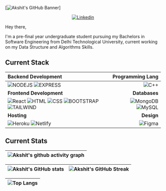 [![Akshit's GitHub Banner](./GithubBanner.png)]

<p align="center">
  <a href="https://www.linkedin.com/in/ahujaakshit2001/">
    <img src="https://img.shields.io/badge/akshit_ahuja-%230077B5.svg?style=for-the-badge&logo=linkedin&logoColor=white" alt="Linkedin" />
 </a>

Hey there,

I'm a pre-final year undergraduate student pursuing my Bachelors in Software Engineering from Delhi Technological University, current working on my Data Structure and Algorithms Skills.


## Current Stack

| Backend Development | Programming Lang |
| :--- | ---: |
| ![NODEJS](https://img.shields.io/badge/Node.js-43853D?style=for-the-badge&logo=node.js&logoColor=white)  ![EXPRESS](https://img.shields.io/badge/Express.js-404D59?style=for-the-badge) | ![C++](https://img.shields.io/badge/C%2B%2B-00599C?style=for-the-badge&logo=c%2B%2B&logoColor=white)
| **Frontend Development** | **Databases** |
| ![React](https://img.shields.io/badge/react-%2320232a.svg?style=for-the-badge&logo=react&logoColor=%2361DAFB) ![HTML](https://img.shields.io/badge/HTML-239120?style=for-the-badge&logo=html5&logoColor=white)  ![CSS](https://img.shields.io/badge/CSS-239120?&style=for-the-badge&logo=css3&logoColor=white) ![BOOTSTRAP](https://img.shields.io/badge/Bootstrap-563D7C?style=for-the-badge&logo=bootstrap&logoColor=white) ![TAILWIND](https://img.shields.io/badge/Tailwind_CSS-38B2AC?style=for-the-badge&logo=tailwind-css&logoColor=white) | ![MongoDB](https://img.shields.io/badge/MongoDB-%234ea94b.svg?style=for-the-badge&logo=mongodb&logoColor=white) ![MySQL](https://img.shields.io/badge/mysql-%2300f.svg?style=for-the-badge&logo=mysql&logoColor=white) |
| **Hosting** | **Design**|
|  ![Heroku](https://img.shields.io/badge/heroku-%23430098.svg?style=for-the-badge&logo=heroku&logoColor=white) ![Netlify](https://img.shields.io/badge/netlify-%23000000.svg?style=for-the-badge&logo=netlify&logoColor=#00C7B7) | ![Figma](https://img.shields.io/badge/figma-%23F24E1E.svg?style=for-the-badge&logo=figma&logoColor=white) |

## Current Stats

|   ![Akshit's github activity graph](https://activity-graph.herokuapp.com/graph?username=akshitahuja888&theme=rogue) |
| :---: |

| ![Akshit's GitHub stats](https://github-readme-stats.vercel.app/api?username=akshitahuja888&show_icons=true&theme=city_lights) | ![Akshit's GitHub Streak](https://github-readme-streak-stats.herokuapp.com/?user=akshitahuja888&theme=city-lights) |
| :---: | :---: |

| ![Top Langs](https://github-readme-stats.vercel.app/api/top-langs/?username=akshitahuja888&theme=city_lights) |
| :---: |
